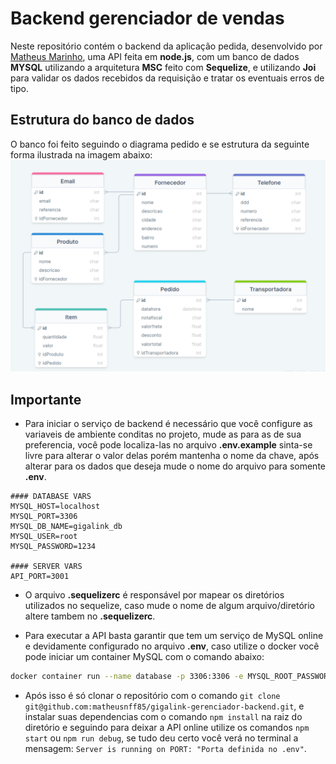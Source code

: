 # Backend gerenciador de vendas

Neste repositório contém o backend da aplicação pedida, desenvolvido por [Matheus Marinho](https://www.linkedin.com/in/matheus-marinhodsp/), uma API feita em **node.js**, com um banco de dados **MYSQL** utilizando a arquitetura **MSC** feito com **Sequelize**, e utilizando **Joi** para validar os dados recebidos da requisição e tratar os eventuais erros de tipo.


## Estrutura do banco de dados

O banco foi feito seguindo o diagrama pedido e se estrutura da seguinte forma ilustrada na imagem abaixo:
<img src="images/estrutura.png">

## Importante

- Para iniciar o serviço de backend é necessário que você configure as variaveis de ambiente conditas no projeto, mude as para as de sua preferencia, você pode localiza-las no arquivo **.env.example** sinta-se livre para alterar o valor delas porém mantenha o nome da chave, após alterar para os dados que deseja mude o nome do arquivo para somente **.env**.

```
#### DATABASE VARS
MYSQL_HOST=localhost
MYSQL_PORT=3306
MYSQL_DB_NAME=gigalink_db
MYSQL_USER=root
MYSQL_PASSWORD=1234

#### SERVER VARS
API_PORT=3001
```

- O arquivo **.sequelizerc** é responsável por mapear os diretórios utilizados no sequelize, caso mude o nome de algum arquivo/diretório altere tambem no **.sequelizerc**.

- Para executar a API basta garantir que tem um serviço de MySQL online e devidamente configurado no arquivo **.env**, caso utilize o docker você pode iniciar um container MySQL com o comando abaixo:
```bash
docker container run --name database -p 3306:3306 -e MYSQL_ROOT_PASSWORD=1234 -d mysql:5.7
```

- Após isso é só clonar o repositório com o comando `git clone git@github.com:matheusnff85/gigalink-gerenciador-backend.git`, e instalar suas dependencias com o comando `npm install` na raiz do diretório e seguindo para deixar a API online utilize os comandos `npm start` ou `npm run debug`, se tudo deu certo você verá no terminal a mensagem: `Server is running on PORT: "Porta definida no .env"`.
